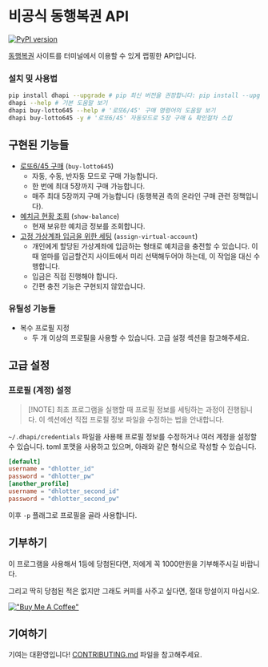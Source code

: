 # 비공식 동행복권 API

[![PyPI version](https://badge.fury.io/py/dhapi.svg)](https://badge.fury.io/py/dhapi)

[동행복권](https://dhlottery.co.kr/) 사이트를 터미널에서 이용할 수 있게 랩핑한 API입니다.

### 설치 밎 사용법

```sh
pip install dhapi --upgrade # pip 최신 버전을 권장합니다: pip install --upgrade pip
dhapi --help # 기본 도움말 보기 
dhapi buy-lotto645 --help # '로또6/45' 구매 명령어의 도움말 보기
dhapi buy-lotto645 -y # '로또6/45' 자동모드로 5장 구매 & 확인절차 스킵
```

## 구현된 기능들

- [로또6/45 구매](https://dhlottery.co.kr/gameInfo.do?method=gameMethod&wiselog=H_B_1_1) (`buy-lotto645`)
    - 자동, 수동, 반자동 모드로 구매 가능합니다.
    - 한 번에 최대 5장까지 구매 가능합니다.
    - 매주 최대 5장까지 구매 가능합니다 (동행복권 측의 온라인 구매 관련 정책입니다).
- [예치금 현황 조회](https://dhlottery.co.kr/userSsl.do?method=myPage) (`show-balance`)
    - 현재 보유한 예치금 정보를 조회합니다.
- [고정 가상계좌 입금을 위한 세팅](https://dhlottery.co.kr/userSsl.do?method=myPage) (`assign-virtual-account`)
    - 개인에게 할당된 가상계좌에 입금하는 형태로 예치금을 충전할 수 있습니다. 이 때 얼마를 입금할건지 사이트에서 미리 선택해두어야 하는데, 이 작업을 대신 수행합니다.
    - 입금은 직접 진행해야 합니다.
    - 간편 충전 기능은 구현되지 않았습니다.

### 유틸성 기능들

- 복수 프로필 지정
    - 두 개 이상의 프로필을 사용할 수 있습니다. 고급 설정 섹션을 참고해주세요.

## 고급 설정

### 프로필 (계정) 설정

> [!NOTE] 최초 프로그램을 실행할 때 프로필 정보를 세팅하는 과정이 진행됩니다. 이 섹션에선 직접 프로필 정보 파일을 수정하는 법을 안내합니다.

`~/.dhapi/credentials` 파일을 사용해 프로필 정보를 수정하거나 여러 계정을 설정할 수 있습니다. toml 포맷을 사용하고 있으며, 아래와 같은 형식으로 작성할 수 있습니다.

```toml
[default]
username = "dhlotter_id"
password = "dhlotter_pw"
[another_profile]
username = "dhlotter_second_id"
password = "dhlotter_second_pw"
```

이후 `-p` 플래그로 프로필을 골라 사용합니다.

## 기부하기

이 프로그램을 사용해서 1등에 당첨된다면, 저에게 꼭 1000만원을 기부해주시길 바랍니다.

그리고 딱히 당첨된 적은 없지만 그래도 커피를 사주고 싶다면, 절대 망설이지 마십시오.

[!["Buy Me A Coffee"](https://www.buymeacoffee.com/assets/img/custom_images/yellow_img.png)](https://www.buymeacoffee.com/roeniss)

## 기여하기

기여는 대환영입니다! [CONTRIBUTING.md](/docs/CONTRIBUTING.md) 파일을 참고해주세요.
